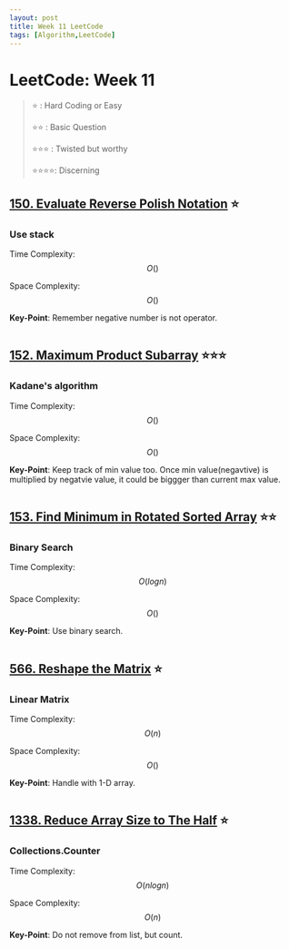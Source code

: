 ```yaml
---
layout: post
title: Week 11 LeetCode
tags: [Algorithm,LeetCode]
---
```

# LeetCode: Week 11
> :star: : Hard Coding or Easy
>
> :star::star: : Basic Question
>
> :star::star::star: : Twisted but worthy
>
> :star::star::star::star:: Discerning

## [150. Evaluate Reverse Polish Notation](https://leetcode.com/problems/evaluate-reverse-polish-notation/) :star:

### Use stack

Time Complexity: $$O()$$

Space Complexity: $$O()$$

**Key-Point**:  Remember negative number is not operator.

```python

```

## [152. Maximum Product Subarray](https://leetcode.com/problems/maximum-product-subarray/) :star::star::star:

### Kadane's algorithm

Time Complexity: $$O()$$

Space Complexity: $$O()$$

**Key-Point**:  Keep track of min value too. Once min value(negavtive) is multiplied by negatvie value, it could be biggger than current max value.

```python

```

## [153. Find Minimum in Rotated Sorted Array](https://leetcode.com/problems/find-minimum-in-rotated-sorted-array/) :star::star:

### Binary Search

Time Complexity: $$O(log{n})$$

Space Complexity: $$O()$$

**Key-Point**:  Use binary search. 

```python

```
## [566. Reshape the Matrix](https://leetcode.com/problems/reshape-the-matrix/) :star:

### Linear Matrix

Time Complexity: $$O(n)$$

Space Complexity: $$O()$$

**Key-Point**:  Handle with 1-D array.

```python

```

## [1338. Reduce Array Size to The Half](https://leetcode.com/problems/reduce-array-size-to-the-half/) :star:

### Collections.Counter

Time Complexity: $$O(nlog{n})$$

Space Complexity: $$O(n)$$

**Key-Point**:  Do not remove from list, but count.

```python

```
